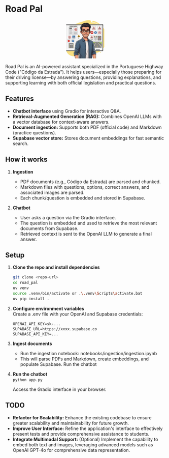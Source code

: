 # Road Pal
<p align="center">
  <img src="img/avatar_1.jpeg" alt="Road Pal" height="120"/>
</p>

Road Pal is an AI-powered assistant specialized in the Portuguese Highway Code ("Código da Estrada"). It helps users—especially those preparing for their driving license—by answering questions, providing explanations, and supporting learning with both official legislation and practical questions.

## Features

- **Chatbot interface** using Gradio for interactive Q&A.
- **Retrieval-Augmented Generation (RAG):** Combines OpenAI LLMs with a vector database for context-aware answers.
- **Document ingestion:** Supports both PDF (official code) and Markdown (practice questions).
- **Supabase vector store:** Stores document embeddings for fast semantic search.

## How it works

1. **Ingestion**
   - PDF documents (e.g., Código da Estrada) are parsed and chunked.
   - Markdown files with questions, options, correct answers, and associated images are parsed.
   - Each chunk/question is embedded and stored in Supabase.

2. **Chatbot**
   - User asks a question via the Gradio interface.
   - The question is embedded and used to retrieve the most relevant documents from Supabase.
   - Retrieved context is sent to the OpenAI LLM to generate a final answer.


## Setup

1. **Clone the repo and install dependencies**
   ```bash
   git clone <repo-url>
   cd road_pal
   uv venv
   source .venv/bin/activate or .\.venv\Scripts\activate.bat
   uv pip install .

2. **Configure environment variables**  
Create a .env file with your OpenAI and Supabase credentials:   
    ```
    OPENAI_API_KEY=sk-...
    SUPABASE_URL=https://xxxx.supabase.co
    SUPABASE_API_KEY=...
    ```
3. **Ingest documents**  
    - Run the ingestion notebook:
    notebooks/ingestion/ingestion.ipynb  
    - This will parse PDFs and Markdown, create embeddings, and populate Supabase.
    Run the chatbot
4. **Run the chatbot**  
    `python app.py`

    Access the Gradio interface in your browser.

## TODO

- **Refactor for Scalability:** Enhance the existing codebase to ensure greater scalability and maintainability for future growth.
- **Improve User Interface:** Refine the application's interface to effectively present tests and provide comprehensive assistance to students.
- **Integrate Multimodal Support:** (Optional) Implement the capability to embed both text and images, leveraging advanced models such as OpenAI GPT-4o for comprehensive data representation.